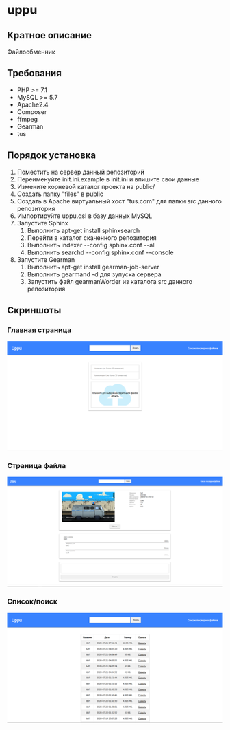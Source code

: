 # uppu

## Кратное описание
Файлообменник

## Требования
+ PHP >= 7.1
+ MySQL >= 5.7
+ Apache2.4
+ Composer
+ ffmpeg
+ Gearman
+ tus

## Порядок установка
1. Поместить на сервер данный репозиторий
2. Переименуйте init.ini.example в init.ini и впишите свои данные
3. Измените корневой каталог проекта на public/
4. Создать папку "files" в public
5. Создать в Apache виртуальный хост "tus.com" для папки src данного репозитория
6. Импортируйте uppu.qsl в базу данных MySQL
7. Запустите Sphinx
    1. Выполнить apt-get install sphinxsearch
    2. Перейти в каталог скаченного репозитория
    3. Выполнить indexer --config sphinx.conf --all
    4. Выполнить searchd --config sphinx.conf --console
8. Запустите Gearman
    1. Выполнить apt-get install gearman-job-server
    2. Выполнить gearmand -d для зупуска сервера
    3. Запустить файл gearmanWorder из каталога src данного репозитория

## Скриншоты
### Главная страница
![alt-текст](screenshots/main.png "Главная страница")
### Страница файла
![alt-текст](screenshots/file.png "Страница файла")
### Список/поиск
![alt-текст](screenshots/list.png "Список/поиск")